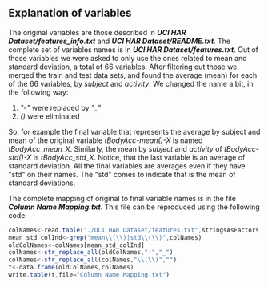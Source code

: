 ## Explanation of variables
The original variables are those described in ***UCI HAR Dataset/features_info.txt*** and ***UCI HAR Dataset/README.txt***. 
The complete set of variables names is in ***UCI HAR Dataset/features.txt***. Out of those variables we were asked to only use
 the ones related to mean and standard deviation, a total of 66 variables. 
After filtering out those we merged the train and test data sets, and found the average (mean) for each of the 66 variables, 
by *subject* and *activity*. We changed the name a bit, in the following way:

1. *"-"* were replaced by *"_"*
2. *()* were eliminated

So, for example the final variable that represents the average by subject and mean of the original variable *tBodyAcc-mean()-X* is named *tBodyAcc_mean_X*.
 Similarly, the mean by *subject* and *activity* of *tBodyAcc-std()-X* is *tBodyAcc_std_X*.
 Notice, that the last variable is an average of standard deviation. All the final variables are averages even if they have "std" on their names.
 The "std" comes to indicate that is the mean of standard deviations.

The complete mapping of original to final variable names is in the file ***Column Name Mapping.txt***. This file can be reproduced using the following code:

```javascript
colNames<-read.table("./UCI HAR Dataset/features.txt",stringsAsFactors = FALSE,colClasses = c("NULL","character"))[,1]
mean_std_colInd<-grep("mean\\(\\)|std\\(\\)",colNames)
oldColNames<-colNames[mean_std_colInd]
colNames<-str_replace_all(oldColNames,"-","_")
colNames<-str_replace_all(colNames,"\\(\\)","")
t<-data.frame(oldColNames,colNames)
write.table(t,file="Column Name Mapping.txt")
```